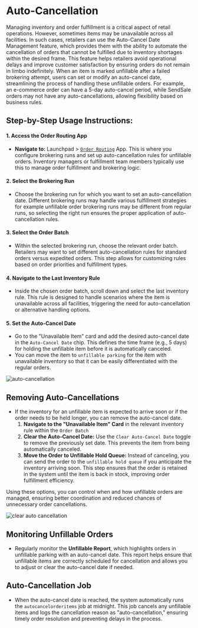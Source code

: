 # Auto-Cancellation

Managing inventory and order fulfillment is a critical aspect of retail operations. However, sometimes items may be unavailable across all facilities. In such cases, retailers can use the Auto-Cancel Date Management feature, which provides them with the ability to automate the cancellation of orders that cannot be fulfilled due to inventory shortages within the desired frame. This feature helps retailers avoid operational delays and improve customer satisfaction by ensuring orders do not remain in limbo indefinitely. When an item is marked unfillable after a failed brokering attempt, users can set or modify an auto-cancel date, streamlining the process of handling these unfillable orders. For example, an e-commerce order can have a 5-day auto-cancel period, while SendSale orders may not have any auto-cancellations, allowing flexibility based on business rules.

## Step-by-Step Usage Instructions:

#### 1. **Access the Order Routing App**

* **Navigate to:** Launchpad > [`Order Routing`](../brokering/) App. This is where you configure brokering runs and set up auto-cancellation rules for unfillable orders. Inventory managers or fulfillment team members typically use this to manage order fulfillment and brokering logic.

#### 2. **Select the Brokering Run**

* Choose the brokering run for which you want to set an auto-cancellation date. Different brokering runs may handle various fulfillment strategies for example unfillable order brokering runs may be different from regular runs, so selecting the right run ensures the proper application of auto-cancellation rules.

#### 3. **Select the Order Batch**

* Within the selected brokering run, choose the relevant order batch. Retailers may want to set different auto-cancellation rules for standard orders versus expedited orders. This step allows for customizing rules based on order priorities and fulfillment types.

#### 4. **Navigate to the Last Inventory Rule**

* Inside the chosen order batch, scroll down and select the last inventory rule. This rule is designed to handle scenarios where the item is unavailable across all facilities, triggering the need for auto-cancellation or alternative handling options.

#### 5. **Set the Auto-Cancel Date**

* Go to the "Unavailable Item" card and add the desired auto-cancel date in the `Auto-Cancel Date` chip. This defines the time frame (e.g., 5 days) for holding the unfillable item before it is automatically canceled.
* You can move the item to `unfillable parking` for the item with unavailable inventory so that it can be easily differentiated with the regular orders.

![auto-cancellation](https://github.com/user-attachments/assets/d3d31c91-a612-45b4-99c0-e1c4b4e3f0af)

## Removing Auto-Cancellations

* If the inventory for an unfillable item is expected to arrive soon or if the order needs to be held longer, you can remove the auto-cancel date.
  1. **Navigate to the "Unavailable Item" Card** in the relevant inventory rule within the `Order Batch`
  2. **Clear the Auto-Cancel Date:** Use the `Clear Auto-Cancel Date` toggle to remove the previously set date. This prevents the item from being automatically canceled.
  3. **Move the Order to Unfillable Hold Queue:** Instead of canceling, you can send the order to the `unfillable hold queue` if you anticipate the inventory arriving soon. This step ensures that the order is retained in the system until the item is back in stock, improving order fulfillment efficiency.

Using these options, you can control when and how unfillable orders are managed, ensuring better coordination and reduced chances of unnecessary order cancellations.

![clear auto cancellation](https://github.com/user-attachments/assets/06f8c649-0fa0-40eb-a1a0-bdc1b3da0735)

## Monitoring Unfillable Orders

* Regularly monitor the **Unfillable Report**, which highlights orders in unfillable parking with an auto-cancel date. This report helps ensure that unfillable items are correctly scheduled for cancellation and allows you to adjust or clear the auto-cancel date if needed.

## Auto-Cancellation Job

* When the auto-cancel date is reached, the system automatically runs the `autocancelorderitems` job at midnight. This job cancels any unfillable items and logs the cancellation reason as "auto-cancellation," ensuring timely order resolution and preventing delays in the process.
